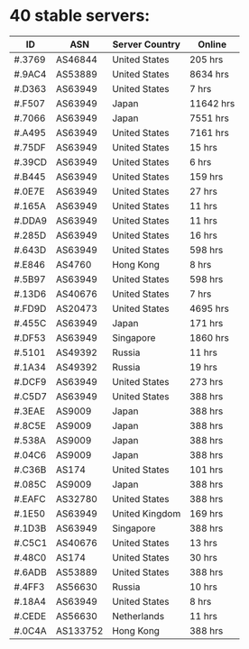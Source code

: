 # 40 stable servers:

| ID | ASN | Server Country | Online |
| ------ | ------ | ------ | ------ |
| #.3769 | AS46844 | United States | 205 hrs |
| #.9AC4 | AS53889 | United States | 8634 hrs |
| #.D363 | AS63949 | United States | 7 hrs |
| #.F507 | AS63949 | Japan | 11642 hrs |
| #.7066 | AS63949 | Japan | 7551 hrs |
| #.A495 | AS63949 | United States | 7161 hrs |
| #.75DF | AS63949 | United States | 15 hrs |
| #.39CD | AS63949 | United States | 6 hrs |
| #.B445 | AS63949 | United States | 159 hrs |
| #.0E7E | AS63949 | United States | 27 hrs |
| #.165A | AS63949 | United States | 11 hrs |
| #.DDA9 | AS63949 | United States | 11 hrs |
| #.285D | AS63949 | United States | 16 hrs |
| #.643D | AS63949 | United States | 598 hrs |
| #.E846 | AS4760 | Hong Kong | 8 hrs |
| #.5B97 | AS63949 | United States | 598 hrs |
| #.13D6 | AS40676 | United States | 7 hrs |
| #.FD9D | AS20473 | United States | 4695 hrs |
| #.455C | AS63949 | Japan | 171 hrs |
| #.DF53 | AS63949 | Singapore | 1860 hrs |
| #.5101 | AS49392 | Russia | 11 hrs |
| #.1A34 | AS49392 | Russia | 19 hrs |
| #.DCF9 | AS63949 | United States | 273 hrs |
| #.C5D7 | AS63949 | United States | 388 hrs |
| #.3EAE | AS9009 | Japan | 388 hrs |
| #.8C5E | AS9009 | Japan | 388 hrs |
| #.538A | AS9009 | Japan | 388 hrs |
| #.04C6 | AS9009 | Japan | 388 hrs |
| #.C36B | AS174 | United States | 101 hrs |
| #.085C | AS9009 | Japan | 388 hrs |
| #.EAFC | AS32780 | United States | 388 hrs |
| #.1E50 | AS63949 | United Kingdom | 169 hrs |
| #.1D3B | AS63949 | Singapore | 388 hrs |
| #.C5C1 | AS40676 | United States | 13 hrs |
| #.48C0 | AS174 | United States | 30 hrs |
| #.6ADB | AS53889 | United States | 388 hrs |
| #.4FF3 | AS56630 | Russia | 10 hrs |
| #.18A4 | AS63949 | United States | 8 hrs |
| #.CEDE | AS56630 | Netherlands | 11 hrs |
| #.0C4A | AS133752 | Hong Kong | 388 hrs |

